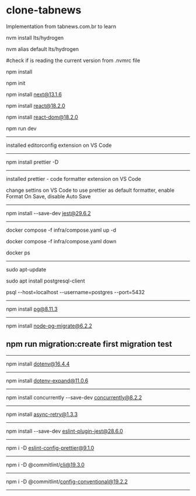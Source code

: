 # clone-tabnews

Implementation from tabnews.com.br to learn

nvm install lts/hydrogen

nvm alias default lts/hydrogen

#check if is reading the current version from .nvmrc file

npm install

npm init

npm install next@13.1.6

npm install react@18.2.0

npm install react-dom@18.2.0

npm run dev

---

installed editorconfig extension on VS Code

---

npm install prettier -D

---

installed prettier - code formatter extension on VS Code

change settins on VS Code to use prettier as default formatter, enable Format On Save, disable Auto Save

---

npm install --save-dev jest@29.6.2

---

docker compose -f infra/compose.yaml up -d

docker compose -f infra/compose.yaml down

docker ps

---

sudo apt-update

sudo apt install postgresql-client

psql --host=localhost --username=postgres --port=5432

---

npm install pg@8.11.3

---

npm install node-pg-migrate@6.2.2

## npm run migration:create first migration test

---

npm install dotenv@16.4.4

---

npm install dotenv-expand@11.0.6

---

npm install concurrently --save-dev concurrently@8.2.2

---

npm install async-retry@1.3.3

---

npm install --save-dev eslint-plugin-jest@28.6.0

---

npm i -D eslint-config-prettier@9.1.0

---

npm i -D @commitlint/cli@19.3.0

---

npm i -D @commitlint/config-conventional@19.2.2

---
